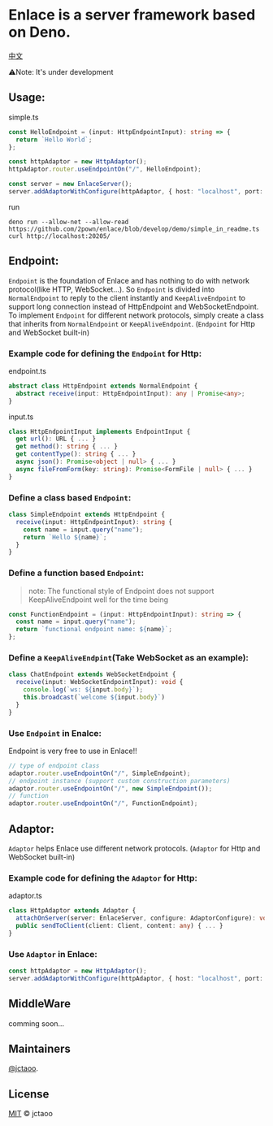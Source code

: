 # Enlace is a server framework based on Deno.

[中文](README(Chinese).md)

⚠️Note: It's under development

## Usage:
simple.ts
```typescript
const HelloEndpoint = (input: HttpEndpointInput): string => {
  return `Hello World`;
};

const httpAdaptor = new HttpAdaptor();
httpAdaptor.router.useEndpointOn("/", HelloEndpoint);

const server = new EnlaceServer();
server.addAdaptorWithConfigure(httpAdaptor, { host: "localhost", port: 20205 });
```
run
```shell
deno run --allow-net --allow-read https://github.com/2pown/enlace/blob/develop/demo/simple_in_readme.ts
curl http://localhost:20205/
```

## Endpoint:
`Endpoint` is the foundation of Enlace and has nothing to do with network protocol(like HTTP, WebSocket...). So `Endpoint` is divided into `NormalEndpoint` to reply to the client instantly and `KeepAliveEndpoint` to support long connection instead of HttpEndpoint and WebSocketEndpoint. To implement `Endpoint` for different network protocols, simply create a class that inherits from `NormalEndpoint` or `KeepAliveEndpoint`. (`Endpoint` for Http and WebSocket built-in)

### Example code for defining the `Endpoint` for Http:
endpoint.ts
```typescript
abstract class HttpEndpoint extends NormalEndpoint {
  abstract receive(input: HttpEndpointInput): any | Promise<any>;
}
```
input.ts
```typescript
class HttpEndpointInput implements EndpointInput {
  get url(): URL { ... }
  get method(): string { ... }
  get contentType(): string { ... }
  async json(): Promise<object | null> { ... }
  async fileFromForm(key: string): Promise<FormFile | null> { ... }
}
```
### Define a class based `Endpoint`:
```typescript
class SimpleEndpoint extends HttpEndpoint {
  receive(input: HttpEndpointInput): string {
    const name = input.query("name");
    return `Hello ${name}`;
  }
}
```
### Define a function based `Endpoint`:
> note: The functional style of Endpoint does not support KeepAliveEndpoint well for the time being
```typescript
const FunctionEndpoint = (input: HttpEndpointInput): string => {
  const name = input.query("name");
  return `functional endpoint name: ${name}`;
};
```
### Define a `KeepAliveEndpint`(Take WebSocket as an example):
```typescript
class ChatEndpoint extends WebSocketEndpoint {
  receive(input: WebSocketEndpointInput): void {
    console.log(`ws: ${input.body}`);
    this.broadcast(`welcome ${input.body}`)
  }
}
```
### Use `Endpoint` in Enalce:
Endpoint is very free to use in Enlace!!
```typescript
// type of endpoint class 
adaptor.router.useEndpointOn("/", SimpleEndpoint);
// endpoint instance (support custom construction parameters)
adaptor.router.useEndpointOn("/", new SimpleEndpoint());
// function
adaptor.router.useEndpointOn("/", FunctionEndpoint);
```

## Adaptor:
`Adaptor` helps Enlace use different network protocols. (`Adaptor` for Http and WebSocket built-in)
### Example code for defining the `Adaptor` for Http:
adaptor.ts
```typescript
class HttpAdaptor extends Adaptor {
  attachOnServer(server: EnlaceServer, configure: AdaptorConfigure): void { ... }
  public sendToClient(client: Client, content: any) { ... }
}
```
### Use `Adaptor` in Enlace:
```typescript 
const httpAdaptor = new HttpAdaptor();
server.addAdaptorWithConfigure(httpAdaptor, { host: "localhost", port: 20205 });
```

## MiddleWare
comming soon...

## Maintainers

[@jctaoo](https://github.com/jctaoo).

## License

[MIT](LICENSE) © jctaoo